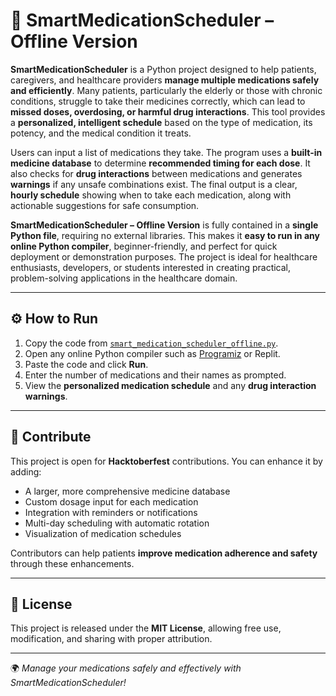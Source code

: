 # 💊 SmartMedicationScheduler – Offline Version

**SmartMedicationScheduler** is a Python project designed to help patients, caregivers, and healthcare providers **manage multiple medications safely and efficiently**. Many patients, particularly the elderly or those with chronic conditions, struggle to take their medicines correctly, which can lead to **missed doses, overdosing, or harmful drug interactions**. This tool provides a **personalized, intelligent schedule** based on the type of medication, its potency, and the medical condition it treats.

Users can input a list of medications they take. The program uses a **built-in medicine database** to determine **recommended timing for each dose**. It also checks for **drug interactions** between medications and generates **warnings** if any unsafe combinations exist. The final output is a clear, **hourly schedule** showing when to take each medication, along with actionable suggestions for safe consumption.

**SmartMedicationScheduler – Offline Version** is fully contained in a **single Python file**, requiring no external libraries. This makes it **easy to run in any online Python compiler**, beginner-friendly, and perfect for quick deployment or demonstration purposes. The project is ideal for healthcare enthusiasts, developers, or students interested in creating practical, problem-solving applications in the healthcare domain.

---

## ⚙️ How to Run

1. Copy the code from [`smart_medication_scheduler_offline.py`](smart_medication_scheduler_offline.py).  
2. Open any online Python compiler such as [Programiz](https://www.programiz.com/python/online-compiler) or Replit.  
3. Paste the code and click **Run**.  
4. Enter the number of medications and their names as prompted.  
5. View the **personalized medication schedule** and any **drug interaction warnings**.

---

## 🖤 Contribute

This project is open for **Hacktoberfest** contributions. You can enhance it by adding:

- A larger, more comprehensive medicine database  
- Custom dosage input for each medication  
- Integration with reminders or notifications  
- Multi-day scheduling with automatic rotation  
- Visualization of medication schedules  

Contributors can help patients **improve medication adherence and safety** through these enhancements.

---

## 📜 License

This project is released under the **MIT License**, allowing free use, modification, and sharing with proper attribution.

---

🌍 *Manage your medications safely and effectively with SmartMedicationScheduler!*
